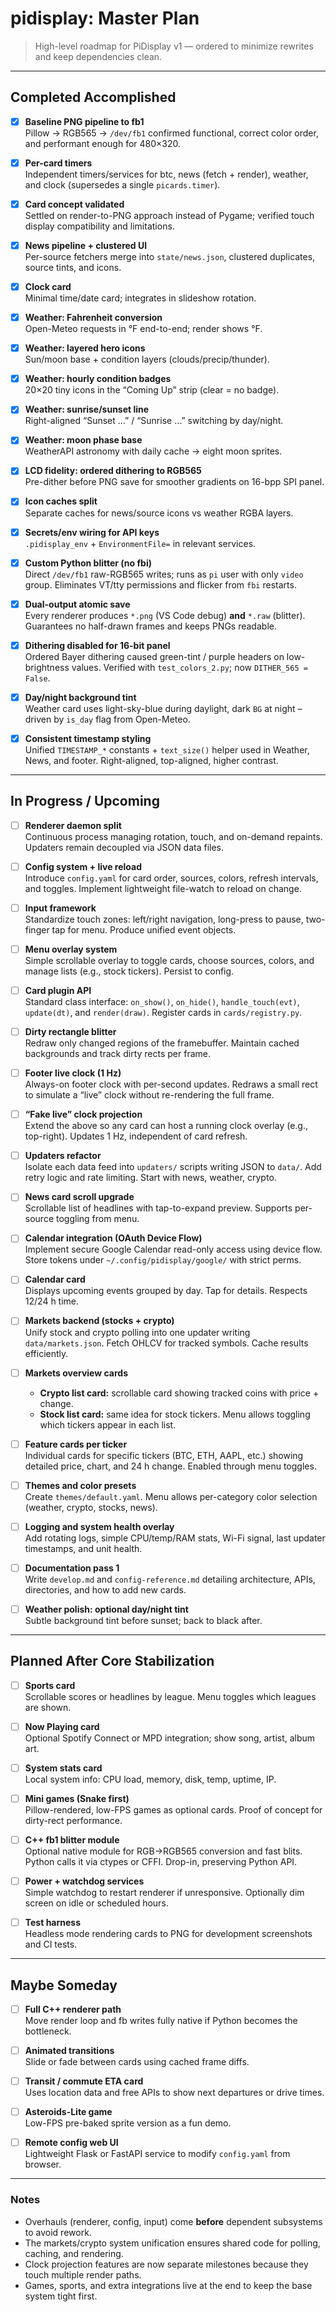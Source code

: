 # pidisplay: Master Plan

> High-level roadmap for PiDisplay v1 — ordered to minimize rewrites and keep dependencies clean.

---

## Completed Accomplished

* [x] **Baseline PNG pipeline to fb1**  
  Pillow → RGB565 → `/dev/fb1` confirmed functional, correct color order, and performant enough for 480×320.

* [x] **Per-card timers**  
  Independent timers/services for btc, news (fetch + render), weather, and clock (supersedes a single `picards.timer`).

* [x] **Card concept validated**  
  Settled on render-to-PNG approach instead of Pygame; verified touch display compatibility and limitations.

* [x] **News pipeline + clustered UI**  
  Per-source fetchers merge into `state/news.json`, clustered duplicates, source tints, and icons.

* [x] **Clock card**  
  Minimal time/date card; integrates in slideshow rotation.

* [x] **Weather: Fahrenheit conversion**  
  Open-Meteo requests in °F end-to-end; render shows °F.

* [x] **Weather: layered hero icons**  
  Sun/moon base + condition layers (clouds/precip/thunder).

* [x] **Weather: hourly condition badges**  
  20×20 tiny icons in the “Coming Up” strip (clear = no badge).

* [x] **Weather: sunrise/sunset line**  
  Right-aligned “Sunset …” / “Sunrise …” switching by day/night.

* [x] **Weather: moon phase base**  
  WeatherAPI astronomy with daily cache → eight moon sprites.

* [x] **LCD fidelity: ordered dithering to RGB565**  
  Pre-dither before PNG save for smoother gradients on 16-bpp SPI panel.

* [x] **Icon caches split**  
  Separate caches for news/source icons vs weather RGBA layers.

* [x] **Secrets/env wiring for API keys**  
  `.pidisplay_env` + `EnvironmentFile=` in relevant services.

* [x] **Custom Python blitter (no fbi)**  
  Direct `/dev/fb1` raw-RGB565 writes; runs as `pi` user with only `video` group. Eliminates VT/tty permissions and flicker from `fbi` restarts.

* [x] **Dual-output atomic save**  
  Every renderer produces `*.png` (VS Code debug) **and** `*.raw` (blitter). Guarantees no half-drawn frames and keeps PNGs readable.

* [x] **Dithering disabled for 16-bit panel**  
  Ordered Bayer dithering caused green-tint / purple headers on low-brightness values. Verified with `test_colors_2.py`; now `DITHER_565 = False`.

* [x] **Day/night background tint**  
  Weather card uses light-sky-blue during daylight, dark `BG` at night – driven by `is_day` flag from Open-Meteo.

* [x] **Consistent timestamp styling**  
  Unified `TIMESTAMP_*` constants + `text_size()` helper used in Weather, News, and footer. Right-aligned, top-aligned, higher contrast.

---

## In Progress / Upcoming

* [ ] **Renderer daemon split**  
  Continuous process managing rotation, touch, and on-demand repaints. Updaters remain decoupled via JSON data files.

* [ ] **Config system + live reload**  
  Introduce `config.yaml` for card order, sources, colors, refresh intervals, and toggles. Implement lightweight file-watch to reload on change.

* [ ] **Input framework**  
  Standardize touch zones: left/right navigation, long-press to pause, two-finger tap for menu. Produce unified event objects.

* [ ] **Menu overlay system**  
  Simple scrollable overlay to toggle cards, choose sources, colors, and manage lists (e.g., stock tickers). Persist to config.

* [ ] **Card plugin API**  
  Standard class interface: `on_show()`, `on_hide()`, `handle_touch(evt)`, `update(dt)`, and `render(draw)`. Register cards in `cards/registry.py`.

* [ ] **Dirty rectangle blitter**  
  Redraw only changed regions of the framebuffer. Maintain cached backgrounds and track dirty rects per frame.

* [ ] **Footer live clock (1 Hz)**  
  Always-on footer clock with per-second updates. Redraws a small rect to simulate a “live” clock without re-rendering the full frame.

* [ ] **“Fake live” clock projection**  
  Extend the above so any card can host a running clock overlay (e.g., top-right). Updates 1 Hz, independent of card refresh.

* [ ] **Updaters refactor**  
  Isolate each data feed into `updaters/` scripts writing JSON to `data/`. Add retry logic and rate limiting. Start with news, weather, crypto.

* [ ] **News card scroll upgrade**  
  Scrollable list of headlines with tap-to-expand preview. Supports per-source toggling from menu.

* [ ] **Calendar integration (OAuth Device Flow)**  
  Implement secure Google Calendar read-only access using device flow. Store tokens under `~/.config/pidisplay/google/` with strict perms.

* [ ] **Calendar card**  
  Displays upcoming events grouped by day. Tap for details. Respects 12/24 h time.

* [ ] **Markets backend (stocks + crypto)**  
  Unify stock and crypto polling into one updater writing `data/markets.json`. Fetch OHLCV for tracked symbols. Cache results efficiently.

* [ ] **Markets overview cards**  
  - **Crypto list card:** scrollable card showing tracked coins with price + change.  
  - **Stock list card:** same idea for stock tickers. Menu allows toggling which tickers appear in each list.

* [ ] **Feature cards per ticker**  
  Individual cards for specific tickers (BTC, ETH, AAPL, etc.) showing detailed price, chart, and 24 h change. Enabled through menu toggles.

* [ ] **Themes and color presets**  
  Create `themes/default.yaml`. Menu allows per-category color selection (weather, crypto, stocks, news).

* [ ] **Logging and system health overlay**  
  Add rotating logs, simple CPU/temp/RAM stats, Wi-Fi signal, last updater timestamps, and unit health.

* [ ] **Documentation pass 1**  
  Write `develop.md` and `config-reference.md` detailing architecture, APIs, directories, and how to add new cards.

* [ ] **Weather polish: optional day/night tint**  
  Subtle background tint before sunset; back to black after.

---

## Planned After Core Stabilization

* [ ] **Sports card**  
  Scrollable scores or headlines by league. Menu toggles which leagues are shown.

* [ ] **Now Playing card**  
  Optional Spotify Connect or MPD integration; show song, artist, album art.

* [ ] **System stats card**  
  Local system info: CPU load, memory, disk, temp, uptime, IP.

* [ ] **Mini games (Snake first)**  
  Pillow-rendered, low-FPS games as optional cards. Proof of concept for dirty-rect performance.

* [ ] **C++ fb1 blitter module**  
  Optional native module for RGB→RGB565 conversion and fast blits. Python calls it via ctypes or CFFI. Drop-in, preserving Python API.

* [ ] **Power + watchdog services**  
  Simple watchdog to restart renderer if unresponsive. Optionally dim screen on idle or scheduled hours.

* [ ] **Test harness**  
  Headless mode rendering cards to PNG for development screenshots and CI tests.

---

## Maybe Someday

* [ ] **Full C++ renderer path**  
  Move render loop and fb writes fully native if Python becomes the bottleneck.

* [ ] **Animated transitions**  
  Slide or fade between cards using cached frame diffs.

* [ ] **Transit / commute ETA card**  
  Uses location data and free APIs to show next departures or drive times.

* [ ] **Asteroids-Lite game**  
  Low-FPS pre-baked sprite version as a fun demo.

* [ ] **Remote config web UI**  
  Lightweight Flask or FastAPI service to modify `config.yaml` from browser.

---

### Notes

* Overhauls (renderer, config, input) come **before** dependent subsystems to avoid rework.
* The markets/crypto system unification ensures shared code for polling, caching, and rendering.
* Clock projection features are now separate milestones because they touch multiple render paths.
* Games, sports, and extra integrations live at the end to keep the base system tight first.